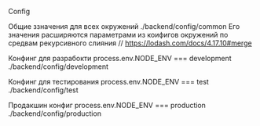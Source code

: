 Config 

Общие ззначения для всех окружений
./backend/config/common
Его значения расширяются параметрами из коифигов окружений по средвам рекурсивного слияния
// https://lodash.com/docs/4.17.10#merge 


Конфинг для разрабокти process.env.NODE_ENV === development
./backend/config/development


Конфинг для тестирования process.env.NODE_ENV === test
./backend/config/test 


Продакшин конфиг process.env.NODE_ENV === production
./backend/config/production
